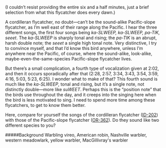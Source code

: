  (I couldn’t resist providing the entire six and a half minutes, just a brief selection from what this flycatcher does every dawn.)

A cordilleran flycatcher, no doubt—can’t be the sound-alike Pacific-slope flycatcher, as I’m well east of their range along the Pacific. I hear the three different songs, the first four songs being _ka-SLWEEP, ka-SLWEEP, pa-TIK, seeet_. The _ka-SLWEEP_ is sharply tonal and rising; the _pa-TIK_ is an abrupt, harsh double note; the _seeet_ a single high tonal note. Very distinctive, I try to convince myself, and that I’d know this bird anywhere, unless I’m anywhere near the Pacific, of course, where the sound-alike, look-alike, maybe-even-the-same-species Pacific-slope flycatcher lives. 

But there’s a small complication, a fourth type of vocalization given at 2:02, and then it occurs sporadically after that (2:28, 2:57, 3:34, 3:43, 3:54, 3:59, 4:16, 5:03, 5:23, 6:25). I wonder what to make of that? This fourth sound is much like the _ka-SLWEEP_, tonal and rising, but it’s a single note, not distinctly double—more like _suWEET_. Perhaps this is the “position note” that the birds use throughout the day, and it creeps into the singing here when the bird is less motivated to sing. I need to spend more time among these flycatchers, to get to know them better.

Here, compare for yourself the songs of the cordilleran flycatcher ([ID-202](http://listeningtoacontinentsing.com/recording.php?page=ID-202)) with those of the Pacific-slope flycatcher ([OR-362](http://listeningtoacontinentsing.com/recording.php?page=OR-362)). Do they sound like two different species to you?

#####Background
Warbling vireo, American robin, Nashville warbler, western meadowlark, yellow warbler, MacGillivray's warbler
